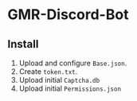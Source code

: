 # GMR-Discord-Bot

## Install

1. Upload and configure ``Base.json``.
2. Create ``token.txt``.
3. Upload initial ``Captcha.db``
4. Upload initial ``Permissions.json``